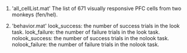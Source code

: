 1. 'all_cellList.mat'
The list of 671 visually responsive PFC cells from two monkeys (fen/hel).
   
<p> </p>

2. 'behavior.mat'
look_success: the number of success trials in the look task.
look_failure: the number of failure trials in the look task.
nolook_success: the number of success trials in the nolook task.
nolook_failure: the number of failure trials in the nolook task.
